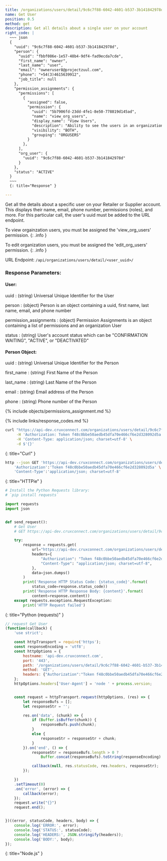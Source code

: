```yaml
---
title: /organizations/users/detail/9c6c7f88-6042-4601-b537-3b141842978d/
name: Get User
position: 0.5
method: get
description: Get all details about a single user on your account
right_code: |
  ~~~ json
  {
    "uuid": "9c6c7f88-6042-4601-b537-3b141842978d",
    "person": {
      "uuid": "fbbf086e-1e57-48b4-9df4-fad9ecda7cde",
      "first_name": "owner",
      "last_name": "user",
      "email": "owneruser8@projectzuul.com",
      "phone": "+54(3)4615639912",
      "job_title": null
    },
    "permission_assignments": {
      "permissions": [
        {
          "assigned": false,
          "permission": {
            "uuid": "5b7906fd-23dd-4fe1-8e50-778819d145ad",
            "name": "view_org_users",
            "display_name": "View Users",
            "description": "Ability to see the users in an organization",
            "visibility": "BOTH",
            "grouping": "ORGUSERS"
          }
        },
      ],
      "org_user": {
        "uuid": "9c6c7f88-6042-4601-b537-3b141842978d"
      }
    },
    "status": "ACTIVE"
  }
  ~~~
  {: title="Response" }

---
```

Get all the details about a specific user on your Retailer or Supplier account. This displays their name, email, phone number, permissions (roles), and more. For this particular call, the user's uuid must be added to the URL endpoint.

To view orgainzation users, you must be assigned the 'view_org_users' permission.
{: .info }

To edit organization users, you must be assigned the 'edit_org_users' permission.
{: .info }

URL Endpoint: `/api/organizations/users/detail/<user_uuid>/`

### Response Parameters:

#### User:

uuid
: (string) Universal Unique Identifier for the User

person
: (object) Person is an object containing a uuid, first name, last name, email, and phone number

permission_assignments
: (object) Permission Assignments is an object containing a list of permissions and an organization User

status
: (string) User's account status which can be "CONFIRMATION WAITING", "ACTIVE", or "DEACTIVATED"

#### Person Object:

uuid
: (string) Universal Unique Identifier for the Person

first_name
: (string) First Name of the Person

last_name
: (string) Last Name of the Person

email
: (string) Email address of the Person

phone
: (string) Phone number of the Person

{% include objects/permissions_assignment.md %}

{% include links/response_codes.md %}


~~~ bash
curl "https://api-dev.cruxconnect.com/organizations/users/detail/9c6c7f88-6042-4601-b537-3b141842978d/" \
     -H 'Authorization: Token f48c0bbe50aedb45dfa70e466cf6e2d328092d5a' \
     -H 'Content-Type: application/json; charset=utf-8' \
     -d $'{}'

~~~
{: title="Curl" }

~~~ bash
http --json GET 'https://api-dev.cruxconnect.com/organizations/users/detail/9c6c7f88-6042-4601-b537-3b141842978d/' \
    'Authorization':'Token f48c0bbe50aedb45dfa70e466cf6e2d328092d5a' \
    'Content-Type':'application/json; charset=utf-8'


~~~
{: title="HTTPie" }

~~~ python
# Install the Python Requests library:
# `pip install requests`

import requests
import json


def send_request():
    # Get User
    # GET https://api-dev.cruxconnect.com/organizations/users/detail/9c6c7f88-6042-4601-b537-3b141842978d/

    try:
        response = requests.get(
            url="https://api-dev.cruxconnect.com/organizations/users/detail/9c6c7f88-6042-4601-b537-3b141842978d/",
            headers={
                "Authorization": "Token f48c0bbe50aedb45dfa70e466cf6e2d328092d5a",
                "Content-Type": "application/json; charset=utf-8",
            },
            data=json.dumps()
        )
        print('Response HTTP Status Code: {status_code}'.format(
            status_code=response.status_code))
        print('Response HTTP Response Body: {content}'.format(
            content=response.content))
    except requests.exceptions.RequestException:
        print('HTTP Request failed')

~~~
{: title="Python (requests)" }

~~~ javascript
// request Get User
(function(callback) {
    'use strict';

    const httpTransport = require('https');
    const responseEncoding = 'utf8';
    const httpOptions = {
        hostname: 'api-dev.cruxconnect.com',
        port: '443',
        path: '/organizations/users/detail/9c6c7f88-6042-4601-b537-3b141842978d/',
        method: 'GET',
        headers: {"Authorization":"Token f48c0bbe50aedb45dfa70e466cf6e2d328092d5a","Content-Type":"application/json; charset=utf-8"}
    };
    httpOptions.headers['User-Agent'] = 'node ' + process.version;


    const request = httpTransport.request(httpOptions, (res) => {
        let responseBufs = [];
        let responseStr = '';

        res.on('data', (chunk) => {
            if (Buffer.isBuffer(chunk)) {
                responseBufs.push(chunk);
            }
            else {
                responseStr = responseStr + chunk;
            }
        }).on('end', () => {
            responseStr = responseBufs.length > 0 ?
                Buffer.concat(responseBufs).toString(responseEncoding) : responseStr;

            callback(null, res.statusCode, res.headers, responseStr);
        });

    })
    .setTimeout(0)
    .on('error', (error) => {
        callback(error);
    });
    request.write("{}")
    request.end();


})((error, statusCode, headers, body) => {
    console.log('ERROR:', error);
    console.log('STATUS:', statusCode);
    console.log('HEADERS:', JSON.stringify(headers));
    console.log('BODY:', body);
});

~~~
{: title="Node.js" }
